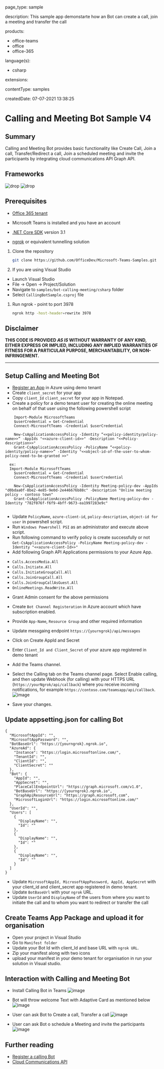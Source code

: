 
page_type: sample

description: This sample app demonstarte how an Bot can create a call, join a meeting and transfer the call

products:
- office-teams
- office
- office-365

language(s):
- csharp

extensions:

contentType: samples

createdDate: 07-07-2021 13:38:25

# Calling and Meeting Bot Sample V4

## Summary

Calling and Meeting Bot provides basic functionality like Create Call, Join a call, Transfer/Redirect a call, Join a scheduled meeting and invite the participants by integrating cloud communications API Graph API.

## Frameworks

![drop](https://img.shields.io/badge/.NET&nbsp;Core-3.1-green.svg)
![drop](https://img.shields.io/badge/Bot&nbsp;Framework-3.0-green.svg)

## Prerequisites
* [Office 365 tenant](https://developer.microsoft.com/en-us/microsoft-365/dev-program)

* Microsoft Teams is installed and you have an account
* [.NET Core SDK](https://dotnet.microsoft.com/download) version 3.1
* [ngrok](https://ngrok.com/) or equivalent tunnelling solution

1) Clone the repository

    ```bash
    git clone https://github.com/OfficeDev/Microsoft-Teams-Samples.git
    ```

1) If you are using Visual Studio
  - Launch Visual Studio
  - File -> Open -> Project/Solution
  - Navigate to `samples/bot-calling-meeting/csharp` folder
  - Select `CallingBotSample.csproj` file

1) Run ngrok - point to port 3978

    ```bash
    ngrok http -host-header=rewrite 3978
    ```
    
## Disclaimer

**THIS CODE IS PROVIDED *AS IS* WITHOUT WARRANTY OF ANY KIND, EITHER EXPRESS OR IMPLIED, INCLUDING ANY IMPLIED WARRANTIES OF FITNESS FOR A PARTICULAR PURPOSE, MERCHANTABILITY, OR NON-INFRINGEMENT.**

---    

## Setup Calling and Meeting Bot

* [Register an App](https://docs.microsoft.com/en-us/graph/auth-register-app-v2) in Azure using demo tenant 
* Create `client_secret` for your app
* Copy `client_Id` `client_secret` for your app in Notepad.
* Create a policy for a demo tenant user for creating the online meeting on behalf of that user using the following powershell script

```
	Import-Module MicrosoftTeams
	$userCredential = Get-Credential
	Connect-MicrosoftTeams -Credential $userCredential

	New-CsApplicationAccessPolicy -Identity “<<policy-identity/policy-name>>” -AppIds "<<azure-client-id>>" -Description "<<Policy-description>>"
	Grant-CsApplicationAccessPolicy -PolicyName “<<policy-identity/policy-name>>” -Identity "<<object-id-of-the-user-to-whom-policy-need-to-be-granted >>"

  ex:
  Import-Module MicrosoftTeams
	$userCredential = Get-Credential
	Connect-MicrosoftTeams -Credential $userCredential

	New-CsApplicationAccessPolicy -Identity Meeting-policy-dev -AppIds "d0bdaa0f-8be2-4e85-9e0d-2e446676b88c" -Description "Online meeting policy - contoso town"
	Grant-CsApplicationAccessPolicy -PolicyName Meeting-policy-dev -Identity "782f076f-f6f9-4bff-9673-ea1997283e9c"
	
```
* Update `PolicyName`, `azure-client-id`, `policy-description`, `object-id for user` in powershell script.
* Run `Windows Powershell PSI` as an administrator and execute above script.
* Run following command to verify policy is create successfully or not
`Get-CsApplicationAccessPolicy -PolicyName Meeting-policy-dev -Identity "<<azure-client-Id>>"
	`
* Add following Graph API Applications permissions to your Azure App.
- `Calls.AccessMedia.All`
- `Calls.Initiate.All`
- `Calls.InitiateGroupCall.All`
- `Calls.JoinGroupCall.All`
- `Calls.JoinGroupCallAsGuest.All`
- `OnlineMeetings.ReadWrite.All`

* Grant Admin consent for the above permissions

* Create `Bot Channel Registeration` in Azure account which have subscription enabled.
* Provide `App-Name`, `Resource Group` and other required information
* Update messgaing endpoint `https://{yourngrok}/api/messages` 
* Click on Create AppId and Secret
* Enter `Client_Id and Client_Secret` of your azure app registered in demo tenant
* Add the Teams channel.
* Select the Calling tab on the Teams channel page. Select Enable calling, and then update Webhook (for calling) with your HTTPS URL (`https://yourNgrok/api/callback`) where you receive incoming notifications, for example `https://contoso.com/teamsapp/api/callback`.
![image](https://user-images.githubusercontent.com/50989436/122867490-375e5580-d347-11eb-8447-7e417947bf1f.png)
* Save your changes.

## Update appsetting.json for calling Bot
````
{
  "MicrosoftAppId": "",
  "MicrosoftAppPassword": "",
  "BotBaseUrl": "https://{yourngrok}.ngrok.io",
  "AzureAd": {
    "Instance": "https://login.microsoftonline.com/",
    "TenantId": "",
    "ClientId": "",
    "ClientSecret": ""
  },
  "Bot": {
    "AppId": "",
    "AppSecret": "",
    "PlaceCallEndpointUrl": "https://graph.microsoft.com/v1.0",
    "BotBaseUrl": "https://{yourngrok}.ngrok.io",
    "GraphApiResourceUrl": "https://graph.microsoft.com",
    "MicrosoftLoginUrl": "https://login.microsoftonline.com/"
  },
  "UserId": "",
  "Users": [
    {
      "DisplayName": "",
      "Id": ""
    },
    {
      "DisplayName": "",
      "Id": ""
    },
    {
      "DisplayName": "",
      "Id": ""
    }
  ]
}
````
- Update `MicrosoftAppId, MicrosoftAppPassword, AppId, AppSecret` with your client_id and client_secret app registered in demo tenant.
- Update `BotBaseUrl` with your `ngrok` URL.
- Update `UserId` and `DisplayName` of the users from where you want to initiate the call and to whom you want to redirect or transfer the call

## Create Teams App Package and upload it for organisation
- Open your project in Visual Studio
- Go to `Manifest folder`
- Update your Bot Id with client_Id and base URL with `ngrok URL`.
- Zip your manifest along with two icons
- upload your manifest in your demo tenant for organisation in run your solution in Visual studio.

## Interaction with Calling and Meeting Bot

* Install Calling Bot in Teams
![image](https://user-images.githubusercontent.com/50989436/122866700-0c273680-d346-11eb-9c30-83ff23f019e0.png)

* Bot will throw welcome Text with Adaptive Card as mentioned below
![image](https://user-images.githubusercontent.com/50989436/122866848-4395e300-d346-11eb-8e20-d43629d22aaa.png)

* User can ask Bot to Create a call, Transfer a call
![image](https://user-images.githubusercontent.com/50989436/122867719-92904800-d347-11eb-87a6-3d61c24c6451.png)

* User can ask Bot o schedule a Meeting and invite the participants
![image](https://user-images.githubusercontent.com/50989436/122867010-848df780-d346-11eb-9129-4447e39d35f5.png)

## Further reading
- [Register a calling Bot](https://docs.microsoft.com/en-us/microsoftteams/platform/bots/calls-and-meetings/registering-calling-bot#create-new-bot-or-add-calling-capabilities)
- [Cloud Communications API](https://docs.microsoft.com/en-us/graph/api/resources/call?view=graph-rest-1.0)


